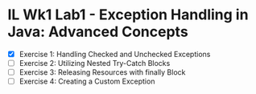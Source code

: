 # IL Wk1 Lab1 - Exception Handling in Java: Advanced Concepts

- [x] Exercise 1: Handling Checked and Unchecked Exceptions
- [ ] Exercise 2: Utilizing Nested Try-Catch Blocks
- [ ] Exercise 3: Releasing Resources with finally Block
- [ ] Exercise 4: Creating a Custom Exception
